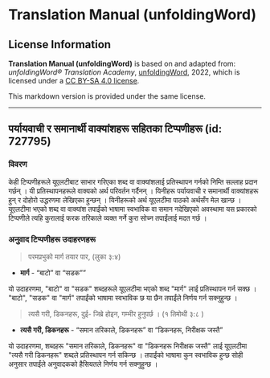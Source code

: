 # Translation Manual (unfoldingWord)

## License Information

**Translation Manual (unfoldingWord)** is based on and adapted from: _unfoldingWord® Translation Academy_, [unfoldingWord](https://unfoldingword.org/utw), 2022, which is licensed under a [CC BY-SA 4.0 license](https://creativecommons.org/licenses/by-sa/4.0/legalcode.en).

This markdown version is provided under the same license.



--------------------------------

## पर्यायवाची र समानार्थी वाक्यांशहरू सहितका टिप्पणीहरू (id: 727795)

### विवरण

केही टिप्पणीहरूले यूएलटीबाट साभार गरिएका शब्द वा वाक्यांशलाई प्रतिस्थापन गर्नको निम्ति सल्लाह प्रदान गर्छन् । यी प्रतिस्थापनहरूले वाक्यको अर्थ परिवर्तन गर्दैनन् । यिनीहरू पर्यायवाची र समानार्थी वाक्यांशहरू हुन् र दोहोरो उद्धरणमा लेखिएका हुन्छन् । यिनीहरूको अर्थ यूएलटीमा पाठको अर्थसँग मेल खान्छ । यूएलटीमा भएको शब्द वा वाक्यांश तपाईंको भाषामा स्वभाविक वा समान नदेखिएको अवस्थामा यस प्रकारको टिप्पणीले त्यहि कुरालाई फरक तरिकाले व्यक्त गर्ने कुरा सोच्‍न तपाईंलाई मदत गर्छ ।

### अनुवाद टिप्पणीहरू उदाहरणहरू

> परमप्रभुको मार्ग तयार पार, (लुका ३:४)

* **मार्ग** \- “बाटो” वा “सडक””

यो उदाहरणमा, "बाटो" वा "सडक" शब्दहरूले यूएलटीमा भएको शब्द "मार्ग" लाई प्रतिस्थापन गर्न सक्छ । "बाटो", "सडक" वा "मार्ग" तपाईंको भाषामा स्वभाविक छ या छैन तपाईंले निर्णय गर्न सक्नुहुन्छ ।

> त्यसै गरी, डिकनहरू, दुई\- जिब्रे होइन, गम्भीर हुनुपर्छ । (१ तिमोथी ३:८ )

* **त्यसै गरी, डिकनहरू** \- “समान तरिकाले, डिकनहरू” वा “डिकनहरू, निरीक्षक जस्तै”

यो उदाहरणमा, शब्दहरू "समान तरिकाले, डिकनहरू" वा "डिकनहरू निरीक्षक जस्तै" लाई यूएलटीमा "त्यसै गरी डिकनहरू" शब्दले प्रतिस्थापन गर्न सकिन्छ । तपाईंको भाषामा कुन स्वभाविक हुन्छ सोही अनुसार तपाईंले अनुवादकको हैसियतले निर्णय गर्न सक्नुहुन्छ ।


